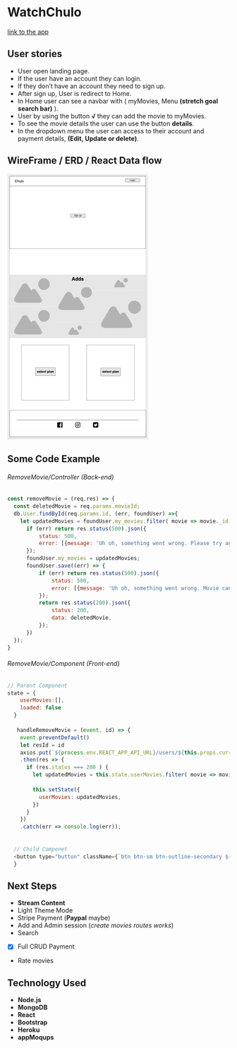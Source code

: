 # WatchChulo
[link to the app](https://watchchulo.herokuapp.com/)

## User stories
- User open landing page. 
- If the user have an account they can login.
- If they don’t have an account they need to sign up.
- After sign up, User is redirect to Home. 
- In Home user can see a navbar with ( myMovies, Menu __(stretch goal search bar)__ ).
- User by using the button __√__ they can add the movie to myMovies. 
- To see the movie details the user can use the button __details__.  
- In the dropdown menu the user can access to their account and payment details, __(Edit, Update or delete)__.

## WireFrame / ERD / React Data flow

![wireframe](./public/chulo-wireframe/landingPage.png)

## Some Code Example

###### RemoveMovie/Controller (Back-end) 
````javaScript
const removeMovie = (req,res) => {
  const deletedMovie = req.params.movieId;
  db.User.findById(req.params.id, (err, foundUser) =>{
    let updatedMovies = foundUser.my_movies.filter( movie => movie._id.toString() !== deletedMovie);
      if (err) return res.status(500).json({
          status: 500,
          error: [{message: 'Uh oh, something went wrong. Please try again'}],
      });
      foundUser.my_movies = updatedMovies;
      foundUser.save((err) => {
          if (err) return res.status(500).json({
              status: 500,
              error: [{message: 'Uh oh, something went wrong. Movie can not be added'}, err],
          });
          return res.status(200).json({
              status: 200,
              data: deletedMovie,
          }); 
      })
  });
}
````

###### RemoveMovie/Component (Front-end)

```javaScript 
// Parent Component
state = {
    userMovies:[],
    loaded: false
  }
  
   handleRemoveMovie = (event, id) => {
    event.preventDefault()
    let resId = id
    axios.put(`${process.env.REACT_APP_API_URL}/users/${this.props.currentUser}/my_movies/${resId}/removemovie`, { withCredentials: true })
    .then(res => {
      if (res.status === 200 ) {
        let updatedMovies = this.state.userMovies.filter( movie => movie._id !== res.data.data)
  
        this.setState({
          userMovies: updatedMovies,
        }) 
      }
    })
    .catch(err => console.log(err));


  // Child Componet
  <button type="button" className={`btn btn-sm btn-outline-secondary ${this.state.addedMovie && "disable"}`}  onClick={(event) => this.props.handleRemoveMovie(event, this.props.movie._id)} >--</button>
  }
``` 

## Next Steps
* __Stream Content__
* Light Theme Mode
* Stripe Payment (__Paypal__ maybe)
* Add and Admin session (*create movies routes works*)
* Search
* [x] Full CRUD Payment
* Rate movies 

## Technology Used
* __Node.js__
* __MongoDB__
* __React__
* __Bootstrap__
* __Heroku__
* __appMoqups__